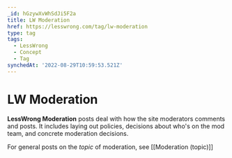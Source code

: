 ```yaml
---
_id: hGzywXvWhSdJi5F2a
title: LW Moderation
href: https://lesswrong.com/tag/lw-moderation
type: tag
tags:
  - LessWrong
  - Concept
  - Tag
synchedAt: '2022-08-29T10:59:53.521Z'
---
```

# LW Moderation

**LessWrong Moderation** posts deal with how the site moderators comments and posts. It includes laying out policies, decisions about who's on the mod team, and concrete moderation decisions.

For general posts on the *topic* of moderation, see [[Moderation (topic)]]